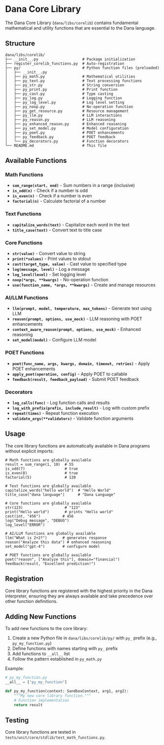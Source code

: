 # Dana Core Library

The Dana Core Library (`dana/libs/corelib`) contains fundamental mathematical and utility functions that are essential to the Dana language.

## Structure

```
dana/libs/corelib/
├── __init__.py                    # Package initialization
├── register_corelib_functions.py  # Auto-registration
├── py/                            # Python function files (preloaded)
│   ├── __init__.py
│   ├── py_math.py                 # Mathematical utilities
│   ├── py_text.py                 # Text processing functions
│   ├── py_str.py                  # String conversion
│   ├── py_print.py                # Print function
│   ├── py_cast.py                 # Type casting
│   ├── py_log.py                  # Logging function
│   ├── py_log_level.py            # Log level setting
│   ├── py_noop.py                 # No-operation function
│   ├── py_get_resource.py         # Resource management
│   ├── py_llm.py                  # LLM interactions
│   ├── py_reason.py               # LLM reasoning
│   ├── py_enhanced_reason.py      # Enhanced reasoning
│   ├── py_set_model.py            # Model configuration
│   ├── py_poet.py                 # POET enhancements
│   ├── py_feedback.py             # POET feedback
│   └── py_decorators.py           # Function decorators
└── README.md                      # This file
```

## Available Functions

### Math Functions

- **`sum_range(start, end)`** - Sum numbers in a range (inclusive)
- **`is_odd(n)`** - Check if a number is odd
- **`is_even(n)`** - Check if a number is even
- **`factorial(n)`** - Calculate factorial of a number

### Text Functions

- **`capitalize_words(text)`** - Capitalize each word in the text
- **`title_case(text)`** - Convert text to title case

### Core Functions

- **`str(value)`** - Convert value to string
- **`print(*values)`** - Print values to stdout
- **`cast(target_type, value)`** - Cast value to specified type
- **`log(message, level)`** - Log a message
- **`log_level(level)`** - Set logging level
- **`noop(*args, **kwargs)`** - No-operation function
- **`use(function_name, *args, **kwargs)`** - Create and manage resources

### AI/LLM Functions

- **`llm(prompt, model, temperature, max_tokens)`** - Generate text using LLM
- **`reason(prompt, options, use_mock)`** - LLM reasoning with POET enhancements
- **`context_aware_reason(prompt, options, use_mock)`** - Enhanced reasoning
- **`set_model(model)`** - Configure LLM model

### POET Functions

- **`poet(func_name, args, kwargs, domain, timeout, retries)`** - Apply POET enhancements
- **`apply_poet(operation, config)`** - Apply POET to callable
- **`feedback(result, feedback_payload)`** - Submit POET feedback

### Decorators

- **`log_calls(func)`** - Log function calls and results
- **`log_with_prefix(prefix, include_result)`** - Log with custom prefix
- **`repeat(times)`** - Repeat function execution
- **`validate_args(**validators)`** - Validate function arguments

## Usage

The core library functions are automatically available in Dana programs without explicit imports:

```dana
# Math functions are globally available
result = sum_range(1, 10)  # 55
is_odd(7)                  # true
is_even(8)                 # true
factorial(5)               # 120

# Text functions are globally available
capitalize_words("hello world")  # "Hello World"
title_case("dana language")      # "Dana Language"

# Core functions are globally available
str(123)                   # "123"
print("Hello world")       # prints "Hello world"
cast(int, "456")          # 456
log("Debug message", "DEBUG")
log_level("ERROR")

# AI/LLM functions are globally available
llm("What is 2+2?")       # generates response
reason("Analyze this data") # enhanced reasoning
set_model("gpt-4")        # configure model

# POET functions are globally available
poet("reason", ["Analyze this"], domain="financial")
feedback(result, "Excellent prediction!")
```

## Registration

Core library functions are registered with the highest priority in the Dana interpreter, ensuring they are always available and take precedence over other function definitions.

## Adding New Functions

To add new functions to the core library:

1. Create a new Python file in `dana/libs/corelib/py/` with `py_` prefix (e.g., `py_my_function.py`)
2. Define functions with names starting with `py_` prefix
3. Add functions to `__all__` list
4. Follow the pattern established in `py_math.py`

Example:
```python
# py_my_function.py
__all__ = ["py_my_function"]

def py_my_function(context: SandboxContext, arg1, arg2):
    """My new core library function."""
    # Function implementation
    return result
```

## Testing

Core library functions are tested in `tests/unit/core/stdlib/test_math_functions.py`.
